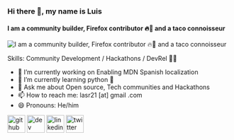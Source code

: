 ### Hi there 👋, my name is Luis 
#### I am a community builder, Firefox contributor 🔥🦊 and a taco connoisseur
![I am a community builder, Firefox contributor 🔥🦊 and a taco connoisseur](https://i.imgur.com/vb8Hvhj.gif)


Skills: Community Development / Hackathons / DevRel  🧙‍♂️

- 🔭 I’m currently working on Enabling MDN Spanish localization  
- 🌱 I’m currently learning python 🐍 
- 💬 Ask me about Open source, Tech communities and Hackathons 
- 📫 How to reach me: lasr21 [at] gmail .com 
- 😄 Pronouns: He/him 


[<img src='https://cdn.jsdelivr.net/npm/simple-icons@3.0.1/icons/github.svg' alt='github' height='40'>](https://github.com/lasr21)  [<img src='https://cdn.jsdelivr.net/npm/simple-icons@3.0.1/icons/dev-dot-to.svg' alt='dev' height='40'>](https://dev.to/lasr21)  [<img src='https://cdn.jsdelivr.net/npm/simple-icons@3.0.1/icons/linkedin.svg' alt='linkedin' height='40'>](https://www.linkedin.com/in/lasr21/)  [<img src='https://cdn.jsdelivr.net/npm/simple-icons@3.0.1/icons/twitter.svg' alt='twitter' height='40'>](https://twitter.com/lasr21)  


